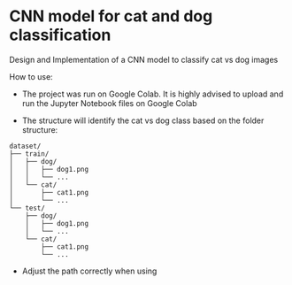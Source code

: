 # CNN model for cat and dog classification
Design and Implementation of a CNN model to classify cat vs dog images

How to use:
- The project was run on Google Colab. It is highly advised to upload and run the Jupyter Notebook files on Google Colab

- The structure will identify the cat vs dog class based on the folder structure:

```text
dataset/
├── train/
│   ├── dog/
│   │   ├── dog1.png
│   │   └── ...
│   └── cat/
│       ├── cat1.png
│       └── ...
└── test/
    ├── dog/
    │   ├── dog1.png
    │   └── ...
    └── cat/
        ├── cat1.png
        └── ...
```

- Adjust the path correctly when using
